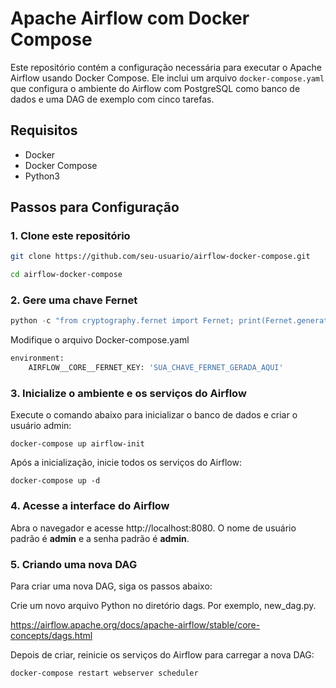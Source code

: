 # Apache Airflow com Docker Compose

Este repositório contém a configuração necessária para executar o Apache Airflow usando Docker Compose. Ele inclui um arquivo `docker-compose.yaml` que configura o ambiente do Airflow com PostgreSQL como banco de dados e uma DAG de exemplo com cinco tarefas.

## Requisitos

- Docker
- Docker Compose
- Python3

## Passos para Configuração

### 1. Clone este repositório

```bash
git clone https://github.com/seu-usuario/airflow-docker-compose.git

cd airflow-docker-compose
```

### 2. Gere uma chave Fernet

```python
python -c "from cryptography.fernet import Fernet; print(Fernet.generate_key().decode())"
```
Modifique o arquivo Docker-compose.yaml

```python
environment:
    AIRFLOW__CORE__FERNET_KEY: 'SUA_CHAVE_FERNET_GERADA_AQUI'
```

### 3. Inicialize o ambiente e os serviços do Airflow

Execute o comando abaixo para inicializar o banco de dados e criar o usuário admin:

```
docker-compose up airflow-init
```

Após a inicialização, inicie todos os serviços do Airflow:

```
docker-compose up -d
```

### 4. Acesse a interface do Airflow

Abra o navegador e acesse http://localhost:8080. O nome de usuário padrão é **admin** e a senha padrão é **admin**.

### 5. Criando uma nova DAG

Para criar uma nova DAG, siga os passos abaixo:

Crie um novo arquivo Python no diretório dags. Por exemplo, new_dag.py.

https://airflow.apache.org/docs/apache-airflow/stable/core-concepts/dags.html

Depois de criar, reinicie os serviços do Airflow para carregar a nova DAG:

```
docker-compose restart webserver scheduler
```